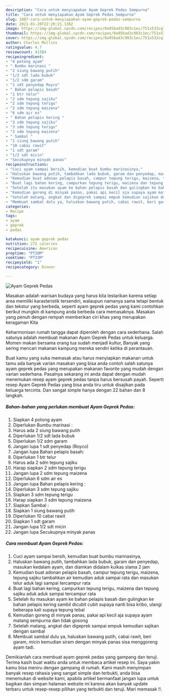 ```yaml
---
description: "Cara untuk menyiapakan Ayam Geprek Pedas Sempurna"
title: "Cara untuk menyiapakan Ayam Geprek Pedas Sempurna"
slug: 1887-cara-untuk-menyiapakan-ayam-geprek-pedas-sempurna
date: 2021-01-20T22:29:21.136Z
image: https://img-global.cpcdn.com/recipes/0a95bad3c903c1ec/751x532cq70/ayam-geprek-pedas-foto-resep-utama.jpg
thumbnail: https://img-global.cpcdn.com/recipes/0a95bad3c903c1ec/751x532cq70/ayam-geprek-pedas-foto-resep-utama.jpg
cover: https://img-global.cpcdn.com/recipes/0a95bad3c903c1ec/751x532cq70/ayam-geprek-pedas-foto-resep-utama.jpg
author: Charles Mullins
ratingvalue: 4.7
reviewcount: 41384
recipeingredient:
- "4 potong ayam"
- " Bumbu marinasi "
- "2 siung bawang putih"
- "1/2 sdt lada bubuk"
- "1/2 sdm garam"
- "1 sdt penyedap Royco"
- " Bahan pelapis basah"
- "1 btr telur"
- "2 sdm tepung sajiku"
- "2 sdm tepung terigu"
- "2 sdm tepung maizena"
- "6 sdm air es"
- " Bahan pelapis kering "
- "3 sdm tepung sajiku"
- "3 sdm tepung terigu"
- "3 sdm tepung maizena"
- " Sambal "
- "1 siung bawang putih"
- "10 cabai rawit"
- "1 sdt garam"
- "1/2 sdt micin"
- "Secukupnya minyak panas"
recipeinstructions:
- "Cuci ayam sampai bersih, kemudian buat bumbu marinasinya,"
- "Haluskan bawang putih, tambahkan lada bubuk, garam dan penyedap, masukan kedalam ayam, dan diamkan didalam kulkas slama 2 jam"
- "Kemudian buat adonan pelapis basah, campur tepung terigu, maizena, tepung sajiku tambahkan air kemudian aduk sampai rata dan masukan telur aduk lagi sampai tercampur rata"
- "Buat lagi bahan kering, campurkan tepung terigu, maizena dan tepung sajiku aduk aduk sampai tercampur rata"
- "Setelah itu masukan ayam ke bahan pelapis basah dan gulingkan ke bahan pelapis kering sambil dicubit cubit supaya nanti bisa kribo, ulangi beberapa kali supaya tepung tebal"
- "Kemudian goreng di minyak panas, pakai api kecil aja supaya ayam matang sempurna dan tidak gosong"
- "Setelah matang, angkat dan digeprek sampai empuk kemudian sajikan dengan sambal"
- "Membuat sambal dulu ya, haluskan bawang putih, cabai rawit, beri garam, micin kemudian siram dengan minyak panas sisa menggoreng ayam tadi."
categories:
- Recipe
tags:
- ayam
- geprek
- pedas

katakunci: ayam geprek pedas 
nutrition: 272 calories
recipecuisine: American
preptime: "PT20M"
cooktime: "PT33M"
recipeyield: "1"
recipecategory: Dinner

---
```



![Ayam Geprek Pedas](https://img-global.cpcdn.com/recipes/0a95bad3c903c1ec/751x532cq70/ayam-geprek-pedas-foto-resep-utama.jpg)

Masakan adalah warisan budaya yang harus kita lestarikan karena setiap area memiliki karasteristik tersendiri, walaupun namanya sama tetapi bentuk dan tekstur yang berbeda, seperti ayam geprek pedas yang kami contohkan berikut mungkin di kampung anda berbeda cara memasaknya. Masakan yang penuh dengan rempah memberikan ciri khas yang merupakan keragaman Kita



Keharmonisan rumah tangga dapat diperoleh dengan cara sederhana. Salah satunya adalah membuat makanan Ayam Geprek Pedas untuk keluarga. Momen makan bersama orang tua sudah menjadi kultur, Banyak yang sering mencari makanan kampung mereka sendiri ketika di perantauan.

Buat kamu yang suka memasak atau harus menyiapkan makanan untuk tamu ada banyak varian masakan yang bisa anda contoh salah satunya ayam geprek pedas yang merupakan makanan favorite yang mudah dengan varian sederhana. Pasalnya sekarang ini anda dapat dengan mudah menemukan resep ayam geprek pedas tanpa harus bersusah payah.
Seperti resep Ayam Geprek Pedas yang bisa anda tiru untuk disajikan pada keluarga tercinta. Dan sangat simple hanya dengan 22 bahan dan 8 langkah.


<!--inarticleads1-->

##### Bahan-bahan yang perlukan membuat Ayam Geprek Pedas:

1. Siapkan 4 potong ayam
1. Diperlukan  Bumbu marinasi :
1. Harus ada 2 siung bawang putih
1. Diperlukan 1/2 sdt lada bubuk
1. Diperlukan 1/2 sdm garam
1. Jangan lupa 1 sdt penyedap (Royco)
1. Jangan lupa  Bahan pelapis basah:
1. Diperlukan 1 btr telur
1. Harus ada 2 sdm tepung sajiku
1. Harap siapkan 2 sdm tepung terigu
1. Jangan lupa 2 sdm tepung maizena
1. Diperlukan 6 sdm air es
1. Jangan lupa  Bahan pelapis kering :
1. Diperlukan 3 sdm tepung sajiku
1. Siapkan 3 sdm tepung terigu
1. Harap siapkan 3 sdm tepung maizena
1. Siapkan  Sambal :
1. Siapkan 1 siung bawang putih
1. Diperlukan 10 cabai rawit
1. Siapkan 1 sdt garam
1. Jangan lupa 1/2 sdt micin
1. Jangan lupa Secukupnya minyak panas




<!--inarticleads2-->

##### Cara membuat  Ayam Geprek Pedas:

1. Cuci ayam sampai bersih, kemudian buat bumbu marinasinya,
1. Haluskan bawang putih, tambahkan lada bubuk, garam dan penyedap, masukan kedalam ayam, dan diamkan didalam kulkas slama 2 jam
1. Kemudian buat adonan pelapis basah, campur tepung terigu, maizena, tepung sajiku tambahkan air kemudian aduk sampai rata dan masukan telur aduk lagi sampai tercampur rata
1. Buat lagi bahan kering, campurkan tepung terigu, maizena dan tepung sajiku aduk aduk sampai tercampur rata
1. Setelah itu masukan ayam ke bahan pelapis basah dan gulingkan ke bahan pelapis kering sambil dicubit cubit supaya nanti bisa kribo, ulangi beberapa kali supaya tepung tebal
1. Kemudian goreng di minyak panas, pakai api kecil aja supaya ayam matang sempurna dan tidak gosong
1. Setelah matang, angkat dan digeprek sampai empuk kemudian sajikan dengan sambal
1. Membuat sambal dulu ya, haluskan bawang putih, cabai rawit, beri garam, micin kemudian siram dengan minyak panas sisa menggoreng ayam tadi.




Demikianlah cara membuat ayam geprek pedas yang gampang dan teruji. Terima kasih buat waktu anda untuk membaca artikel resep ini. Saya yakin kamu bisa meniru dengan gampang di rumah. Kami masih menyimpan banyak resep rahasia yang sangat simple dan terbukti, anda bisa menemukan di website kami, apabila artikel bermanfaat jangan lupa untuk bagikan dan simpan halaman website ini karena akan banyak update terbaru untuk resep-resep pilihan yang terbukti dan teruji. Mari memasak !!. 
